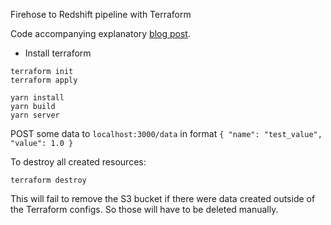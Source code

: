 Firehose to Redshift pipeline with Terraform

Code accompanying explanatory [blog post](todo).

- Install terraform
```
terraform init
terraform apply
```

```
yarn install
yarn build
yarn server
```

POST some data to `localhost:3000/data` in format `{ "name": "test_value", "value": 1.0 }`


To destroy all created resources:
```
terraform destroy
```

This will fail to remove the S3 bucket if there were data created outside of the Terraform configs.
So those will have to be deleted manually.

